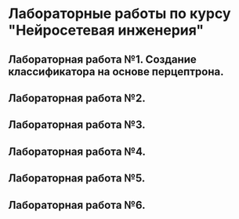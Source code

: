 # Лабораторные работы по курсу "Нейросетевая инженерия"
## Лабораторная работа №1. Создание классификатора на основе перцептрона.
## Лабораторная работа №2.
## Лабораторная работа №3.
## Лабораторная работа №4.
## Лабораторная работа №5.
## Лабораторная работа №6.
